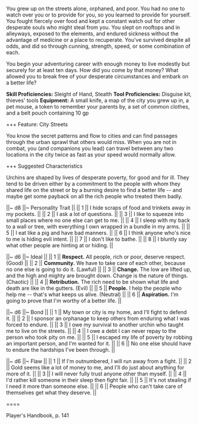 You grew up on the streets alone, orphaned, and poor. You had no one to watch over you or to provide for you, so you learned to provide for yourself. You fought fiercely over food and kept a constant watch out for other desperate souls who might steal from you. You slept on rooftops and in alleyways, exposed to the elements, and endured sickness without the advantage of medicine or a place to recuperate. You've survived despite all odds, and did so through cunning, strength, speed, or some combination of each.

You begin your adventuring career with enough money to live modestly but securely for at least ten days. How did you come by that money? What allowed you to break free of your desperate circumstances and embark on a better life?

**Skill Proficiencies:** Sleight of Hand, Stealth
**Tool Proficiencies:** Disguise kit, thieves' tools
**Equipment:** A small knife, a map of the city you grew up in, a pet mouse, a token to remember your parents by, a set of common clothes, and a belt pouch containing 10 gp

+++ Feature: City Streets

You know the secret patterns and flow to cities and can find passages through the urban sprawl that others would miss. When you are not in combat, you (and companions you lead) can travel between any two locations in the city twice as fast as your speed would normally allow.

+++ Suggested Characteristics

Urchins are shaped by lives of desperate poverty, for good and for ill. They tend to be driven either by a commitment to the people with whom they shared life on the street or by a burning desire to find a better life --  and maybe get some payback on all the rich people who treated them badly.

||~ d8 ||~ Personality Trait ||
|| 1 || I hide scraps of food and trinkets away in my pockets. ||
|| 2 || I ask a lot of questions. ||
|| 3 || I like to squeeze into small places where no one else can get to me. ||
|| 4 || I sleep with my back to a wall or tree, with everything I own wrapped in a bundle in my arms. ||
|| 5 || I eat like a pig and have bad manners. ||
|| 6 || I think anyone who's nice to me is hiding evil intent. ||
|| 7 || I don't like to bathe. ||
|| 8 || I bluntly say what other people are hinting at or hiding. ||

||~ d6 ||~ Ideal ||
|| 1 || **Respect.** All people, rich or poor, deserve respect. (Good) ||
|| 2 || **Community.** We have to take care of each other, because no one else is going to do it. (Lawful) ||
|| 3 || **Change.** The low are lifted up, and the high and mighty are brought down. Change is the nature of things. (Chaotic) ||
|| 4 || **Retribution.** The rich need to be shown what life and death are like in the gutters. (Evil) ||
|| 5 || **People.** I help the people who help me -- that's what keeps us alive. (Neutral) ||
|| 6 || **Aspiration.** I'm going to prove that I'm worthy of a better life. ||

||~ d6 ||~ Bond ||
|| 1 || My town or city is my home, and I'll fight to defend it. ||
|| 2 || I sponsor an orphanage to keep others from enduring what I was forced to endure. ||
|| 3 || I owe my survival to another urchin who taught me to live on the streets. ||
|| 4 || I owe a debt I can never repay to the person who took pity on me. ||
|| 5 || I escaped my life of poverty by robbing an important person, and I'm wanted for it. ||
|| 6 || No one else should have to endure the hardships I've been through. ||

||~ d6 ||~ Flaw ||
|| 1 || If I'm outnumbered, I will run away from a fight. ||
|| 2 || Gold seems like a lot of money to me, and I'll do just about anything for more of it. ||
|| 3 || I will never fully trust anyone other than myself. ||
|| 4 || I'd rather kill someone in their sleep then fight fair. ||
|| 5 || It's not stealing if I need it more than someone else. ||
|| 6 || People who can't take care of themselves get what they deserve. ||

====

Player's Handbook, p. 141
